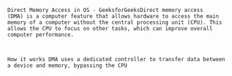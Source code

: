 <code>Direct Memory Access in OS - GeeksforGeeksDirect memory access (DMA) is a computer feature that allows hardware to access the main memory of a computer without the central processing unit (CPU). This allows the CPU to focus on other tasks, which can improve overall computer performance. 

How it works
DMA uses a dedicated controller to transfer data between a device and memory, bypassing the CPU</code>
